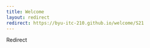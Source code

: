 ```yaml
---
title: Welcome
layout: redirect
redirect: https://byu-itc-210.github.io/welcome/S21
---
```

Redirect